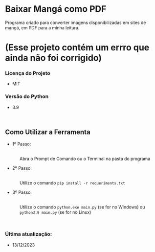 <div>
  <h1>Baixar Mangá como PDF</h1>
  <p>Programa criado para converter imagens disponibilizadas em sites de mangá, em PDF para a minha leitura.</p>
  <h1>(Esse projeto contém um errro que ainda não foi corrigido)</h1>
</div>
<div>
  <h3>Licença do Projeto</h3>
  <ul>
    <li>MIT</li>
  </ul>
</div>
<!--<div>
  <h2>Versões dos Módulos Utilizados</h2>
  <ul>
    <li>Sympy == 1.12</li>
    <li>Matplotlib == 3.7</li>
  </ul>
</div>-->
<div>
  <h3>Versão do Python</h3>
  <ul>
    <li>3.9</li>
  </ul>
</div>
<br>
<div>
  <h2>Como Utilizar a Ferramenta</h2>
  <ul>
    <li>1º Passo:</li>
    <br>
    <ul>
      <p>Abra o Prompt de Comando ou o Terminal na pasta do programa</p>
    </ul>
    <li>2º Passo:</li>
    <br>
    <ul>
      <p>Utilize o comando <code>pip install -r requeriments.txt</code></p>
    </ul>
    <li>3º Passo:</li>
    <br>
    <ul>
      <p>Utilize o comando <code>python.exe main.py</code> (se for no Windows) ou <code>python3.9 main.py</code> (se for no Linux)</p>
    </ul>
  </ul>
</div>

<br>
<div>
  <h3>Última atualização:</h3>
  <ul>
    <li>13/12/2023</li>
  </ul>
</div>
